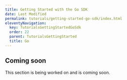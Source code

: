 ```yaml
---
title: Getting Started with the Go SDK
date: Last Modified
permalink: tutorials/getting-started-go-sdk/index.html
eleventyNavigation:
  key: TutorialsGettingStartedGoSdk
  order: 22
  parent: TutorialsGettingStarted
  title: Go
---
```


## Coming soon

This section is being worked on and is coming soon.
